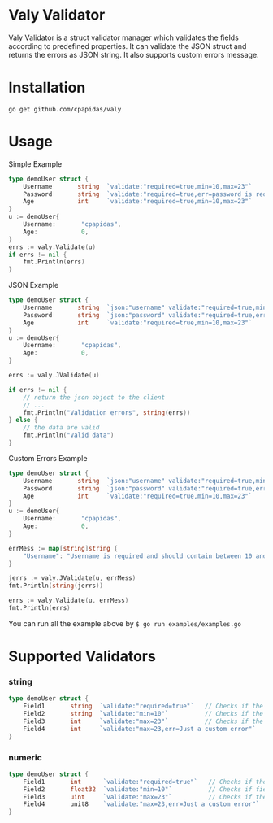 # Valy Validator

Valy Validator is a struct validator manager which validates the fields according to predefined properties. It can
validate the JSON struct and returns the errors as JSON string. It also supports custom errors message.

# Installation

`go get github.com/cpapidas/valy`

# Usage

Simple Example
```go
type demoUser struct {
	Username       string  `validate:"required=true,min=10,max=23"`
	Password       string  `validate:"required=true,err=password is required"`
	Age            int     `validate:"required=true,min=10,max=23"`
}
u := demoUser{
    Username:       "cpapidas",
    Age:            0,
}
errs := valy.Validate(u)
if errs != nil {
    fmt.Println(errs)
}
```

JSON Example
```go
type demoUser struct {
	Username       string  `json:"username" validate:"required=true,min=10,max=23"`
	Password       string  `json:"password" validate:"required=true,err=password is required"`
	Age            int     `validate:"required=true,min=10,max=23"`
}
u := demoUser{
    Username:       "cpapidas",
    Age:            0,
}

errs := valy.JValidate(u)

if errs != nil {
    // return the json object to the client
    // ...
    fmt.Println("Validation errors", string(errs))
} else {
    // the data are valid
    fmt.Println("Valid data")
}
```

Custom Errors Example
```go
type demoUser struct {
	Username       string  `json:"username" validate:"required=true,min=10,max=23"`
	Password       string  `json:"password" validate:"required=true,err=password is required"`
	Age            int     `validate:"required=true,min=10,max=23"`
}
u := demoUser{
    Username:       "cpapidas",
    Age:            0,
}

errMess := map[string]string {
    "Username": "Username is required and should contain between 10 and 23 characters.",
}

jerrs := valy.JValidate(u, errMess)
fmt.Println(string(jerrs))

errs := valy.Validate(u, errMess)
fmt.Println(errs)
```

You can run all the example above by
`$ go run examples/examples.go`

# Supported Validators

### string

```go
type demoUser struct {
	Field1       string  `validate:"required=true"`   // Checks if the field presents.
	Field2       string  `validate:"min=10"`          // Checks if the string length is less than min value.
	Field3       int     `validate:"max=23"`          // Checks if the string length is bigger than max value.
	Field4       int     `validate:"max=23,err=Just a custom error"`
}
```

### numeric

```go
type demoUser struct {
	Field1       int      `validate:"required=true"`   // Checks if the field is != 0.
	Field2       float32  `validate:"min=10"`          // Checks if field is less than 10.
	Field3       uint     `validate:"max=23"`          // Checks if the field is grater than 23.
	Field4       unit8    `validate:"max=23,err=Just a custom error"`
}
```